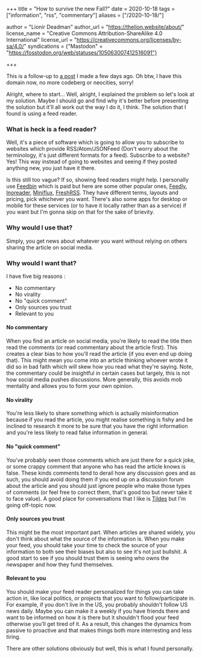 +++
title = "How to survive the new Fall?"
date = 2020-10-18
tags = ["information", "rss", "commentary"]
aliases = ["/2020-10-18/"]

author = "Lionir Deadman"
author_url = "https://thelion.website/about/"
license_name = "Creative Commons Attribution-ShareAlike 4.0 International"
license_url = "https://creativecommons.org/licenses/by-sa/4.0/"
syndications = {"Mastodon" = "https://fosstodon.org/web/statuses/105063007412516091"}

+++

This is a follow-up to [a post](/2020-10-15/) I made a few days ago. Oh btw, I have this domain now, no more codeberg or neocities, sorry!
<!--more-->
Alright, where to start... Well, alright, I explained the problem so let's look at my solution. Maybe I should go and find why it's better before presenting the solution but it'll all work out the way I do it, I think. The solution that I found is using a feed reader.

### What is heck is a feed reader?

Well, it's a piece of software which is going to allow you to subscribe to websites which provide RSS/Atom/JSONFeed (Don't worry about the terminology, it's just different formats for a feed). Subscribe to a website? Yes! This way instead of going to websites and seeing if they posted anything new, you just have it there.

Is this still too vague? If so, showing feed readers might help. I personally use [Feedbin](https://feedbin.com/) which is paid but here are some other popular ones, [Feedly](https://feedly.com), [Inoreader](https://www.inoreader.com/), [Miniflux](https://miniflux.app/), [FreshRSS](https://freshrss.org/). They have different terms, layouts and pricing, pick whichever you want. There's also some apps for desktop or mobile for these services (or to have it locally rather than as a service) if you want but I'm gonna skip on that for the sake of brievity.

### Why would I use that?

Simply, you get news about whatever you want without relying on others sharing the article on social media.

### Why would I want that?

I have five big reasons : 
- No commentary
- No virality
- No "quick comment"
- Only sources you trust
- Relevant to you

#### No commentary

When you find an article on social media, you're likely to read the title then read the comments (or read commentary about the article first). This creates a clear bias to how you'll read the article (if you even end up doing that). This might mean you come into an article thinking whoever wrote it did so in bad faith which will skew how you read what they're saying. Note, the commentary could be insightful in certain cases but largely, this is not how social media pushes discussions. More generally, this avoids mob mentality and allows you to form your own opinion.

#### No virality

You're less likely to share something which is actually misinformation because if you read the article, you might realise something is fishy and be inclined to research it more to be sure that you have the right information and you're less likely to read false information in general.

#### No "quick comment"

You've probably seen those comments which are just there for a quick joke, or some crappy comment that anyone who has read the article knows is false. These kinds comments tend to derail how any discussion goes and as such, you should avoid doing them if you end up on a discussion forum about the article and you should just ignore people who make those types of comments (or feel free to correct them, that's good too but never take it to face value). A good place for conversations that I like is [Tildes](https://tildes.net/) but I'm going off-topic now.

#### Only sources you trust

This might be the most important part. When articles are shared widely, you don't think about what the source of the information is. When you make your feed, you should take your time to check the source of your information to both see their biases but also to see it's not just bullshit. A good start to see if you should trust them is seeing who owns the newspaper and how they fund themselves.

#### Relevant to you

You should make your feed reader personalized for things you can take action in, like local politics, or projects that you want to follow/participate in. For example, if you don't live in the US, you probably shouldn't follow US news daily. Maybe you can make it a weekly if you have friends there and want to be informed on how it is there but it shouldn't flood your feed otherwise you'll get tired of it. As a result, this changes the dynamics from passive to proactive and that makes things both more interresting and less tiring.

There are other solutions obviously but well, this is what I found personally.

